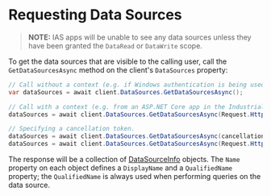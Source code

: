 # Requesting Data Sources

> 
> **NOTE:** 
> IAS apps will be unable to see any data sources unless they have been granted the `DataRead` or `DataWrite` scope.
> 


To get the data sources that are visible to the calling user, call the `GetDataSourcesAsync` method on the client's `DataSources` property:

```csharp
// Call without a context (e.g. if Windows authentication is being used).
var dataSources = await client.DataSources.GetDataSourcesAsync();

// Call with a context (e.g. from an ASP.NET Core app in the Industrial App Store).
dataSources = await client.DataSources.GetDataSourcesAsync(Request.HttpContext);

// Specifying a cancellation token.
dataSources = await client.DataSources.GetDataSourcesAsync(cancellationToken: someCancellationToken);
dataSources = await client.DataSources.GetDataSourcesAsync(Request.HttpContext, someCancellationToken);
```

The response will be a collection of [DataSourceInfo](/src/IntelligentPlant.DataCore.HttpClient/Model/DataSourceInfo.cs) objects. The `Name` property on each object defines a `DisplayName` and a `QualifiedName` property; the `QualifiedName` is always used when performing queries on the data source.
